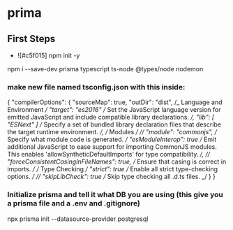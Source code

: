 # prima

## First Steps

- ![#c5f015] npm init -y

npm i --save-dev prisma typescript ts-node @types/node nodemon

### make new file named tsconfig.json with this inside:

{
"compilerOptions": {
"sourceMap": true,
"outDir": "dist",
/_ Language and Environment _/
"target": "es2016" /_ Set the JavaScript language version for emitted JavaScript and include compatible library declarations. _/,
"lib": [
"ESNext"
] /_ Specify a set of bundled library declaration files that describe the target runtime environment. _/,
/_ Modules _/
// "module": "commonjs", /_ Specify what module code is generated. _/
"esModuleInterop": true /_ Emit additional JavaScript to ease support for importing CommonJS modules. This enables 'allowSyntheticDefaultImports' for type compatibility. _/,
// "forceConsistentCasingInFileNames": true, /_ Ensure that casing is correct in imports. _/
/_ Type Checking _/
"strict": true /_ Enable all strict type-checking options. _/
// "skipLibCheck": true /_ Skip type checking all .d.ts files. _/
}
}

### Initialize prisma and tell it what DB you are using (this give you a prisma file and a .env and .gitignore)

npx prisma init --datasource-provider postgresql
